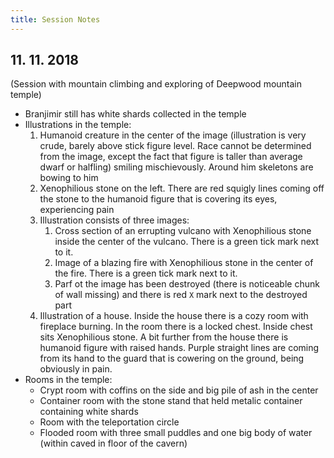 ```yaml
---
title: Session Notes
---
```


## 11. 11. 2018

(Session with mountain climbing and exploring of Deepwood mountain temple)

* Branjimir still has white shards collected in the temple
* Illustrations in the temple:
    1. Humanoid creature in the center of the image (illustration is very crude, barely above stick figure level. Race cannot be determined from the image, except the fact that figure is taller than average dwarf or halfling) smiling mischievously. Around him skeletons are bowing to him
    2. Xenophilious stone on the left. There are red squigly lines coming off the stone to the humanoid figure that is covering its eyes, experiencing pain
    3. Illustration consists of three images:
        1. Cross section of an errupting vulcano with Xenophilious stone inside the center of the vulcano. There is a green tick mark next to it. 
        2. Image of a blazing fire with Xenophilious stone in the center of the fire. There is a green tick mark next to it.  
        3. Parf ot the image has been destroyed (there is noticeable chunk of wall missing) and there is red `X` mark next to the destroyed part
    4. Illustration of a house. Inside the house there is a cozy room with fireplace burning. In the room there is a locked chest. Inside chest sits Xenophilious stone. A bit further from the house there is humanoid figure with raised hands. Purple straight lines are coming from its hand to the guard that is cowering on the ground, being obviously in pain.
* Rooms in the temple:
    * Crypt room with coffins on the side and big pile of ash in the center
    * Container room with the stone stand that held metalic container containing white shards
    * Room with the teleportation circle
    * Flooded room with three small puddles and one big body of water (within caved in floor of the cavern)

